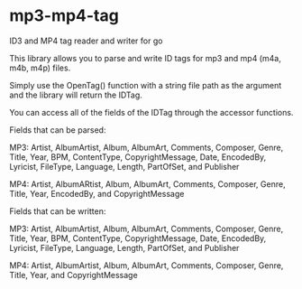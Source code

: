 # mp3-mp4-tag
ID3 and MP4 tag reader and writer for go


This library allows you to parse and write ID tags for mp3 and mp4 (m4a, m4b, m4p) files.

Simply use the OpenTag() function with a string file path as the argument and the library will return the IDTag.

You can access all of the fields of the IDTag through the accessor functions.


Fields that can be parsed:

MP3: Artist, AlbumArtist, Album, AlbumArt, Comments, Composer, Genre, Title, Year, BPM, ContentType, CopyrightMessage, Date, EncodedBy, Lyricist, FileType, Language, Length, PartOfSet, and Publisher

MP4: Artist, AlbumARtist, Album, AlbumArt, Comments, Composer, Genre, Title, Year, EncodedBy, and CopyrightMessage

Fields that can be written: 

MP3: Artist, AlbumArtist, Album, AlbumArt, Comments, Composer, Genre, Title, Year, BPM, ContentType, CopyrightMessage, Date, EncodedBy, Lyricist, FileType, Language, Length, PartOfSet, and Publisher

MP4: Artist, AlbumArtist, Album, AlbumArt, Comments, Composer, Genre, Title, Year, and CopyrightMessage
